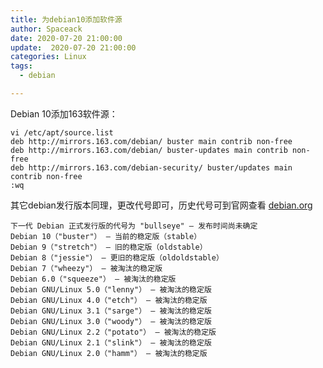 ```yaml
---
title: 为debian10添加软件源
author: Spaceack
date: 2020-07-20 21:00:00
update:  2020-07-20 21:00:00
categories: Linux
tags: 
  - debian

---
```

Debian 10添加163软件源：
```
vi /etc/apt/source.list
deb http://mirrors.163.com/debian/ buster main contrib non-free
deb http://mirrors.163.com/debian/ buster-updates main contrib non-free
deb http://mirrors.163.com/debian-security/ buster/updates main contrib non-free
:wq
```
其它debian发行版本同理，更改代号即可，历史代号可到官网查看 [debian.org](https://www.debian.org/releases/index.zh-cn.html)


    下一代 Debian 正式发行版的代号为 "bullseye" — 发布时间尚未确定
    Debian 10（"buster"） — 当前的稳定版（stable）
    Debian 9（"stretch"） — 旧的稳定版（oldstable）
    Debian 8（"jessie"） — 更旧的稳定版（oldoldstable）
    Debian 7（"wheezy"） — 被淘汰的稳定版
    Debian 6.0（"squeeze"） — 被淘汰的稳定版
    Debian GNU/Linux 5.0（"lenny"） — 被淘汰的稳定版
    Debian GNU/Linux 4.0（"etch"） — 被淘汰的稳定版
    Debian GNU/Linux 3.1（"sarge"） — 被淘汰的稳定版
    Debian GNU/Linux 3.0（"woody"） — 被淘汰的稳定版
    Debian GNU/Linux 2.2（"potato"） — 被淘汰的稳定版
    Debian GNU/Linux 2.1（"slink"） — 被淘汰的稳定版
    Debian GNU/Linux 2.0（"hamm"） — 被淘汰的稳定版


